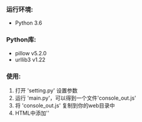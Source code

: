 ### 运行环境:
* Python 3.6
### Python库:
* pillow v5.2.0
* urllib3 v1.22
### 使用:
1. 打开 'setting.py' 设置参数
2. 运行 'main.py'，可以得到一个文件'console_out.js'
3. 将 'console_out.js' 复制到你的web目录中
4. HTML中添加'<script src="console_out.js">console_out();</script>'
